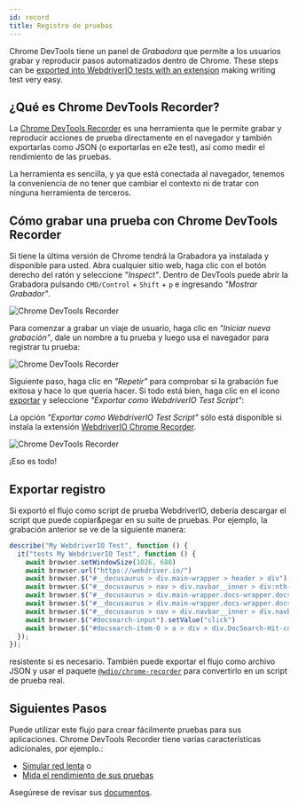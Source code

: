 ```yaml
---
id: record
title: Registro de pruebas
---
```


Chrome DevTools tiene un panel de _Grabadora_ que permite a los usuarios grabar y reproducir pasos automatizados dentro de Chrome. These steps can be [exported into WebdriverIO tests with an extension](https://chrome.google.com/webstore/detail/webdriverio-chrome-record/pllimkccefnbmghgcikpjkmmcadeddfn?hl=en) making writing test very easy.

## ¿Qué es Chrome DevTools Recorder?

La [Chrome DevTools Recorder](https://developer.chrome.com/docs/devtools/recorder/) es una herramienta que le permite grabar y reproducir acciones de prueba directamente en el navegador y también exportarlas como JSON (o exportarlas en e2e test), así como medir el rendimiento de las pruebas.

La herramienta es sencilla, y ya que está conectada al navegador, tenemos la conveniencia de no tener que cambiar el contexto ni de tratar con ninguna herramienta de terceros.

## Cómo grabar una prueba con Chrome DevTools Recorder

Si tiene la última versión de Chrome tendrá la Grabadora ya instalada y disponible para usted. Abra cualquier sitio web, haga clic con el botón derecho del ratón y seleccione _"Inspect"_. Dentro de DevTools puede abrir la Grabadora pulsando `CMD/Control` + `Shift` + `p` e ingresando _"Mostrar Grabador"_.

![Chrome DevTools Recorder](/img/recorder/recorder.png)

Para comenzar a grabar un viaje de usuario, haga clic en _"Iniciar nueva grabación"_, dale un nombre a tu prueba y luego usa el navegador para registrar tu prueba:

![Chrome DevTools Recorder](/img/recorder/demo.gif)

Siguiente paso, haga clic en _"Repetir"_ para comprobar si la grabación fue exitosa y hace lo que quería hacer. Si todo está bien, haga clic en el icono [exportar](https://developer.chrome.com/docs/devtools/recorder/reference/#recorder-extension) y seleccione _"Exportar como WebdriverIO Test Script"_:

La opción _"Exportar como WebdriverIO Test Script"_ sólo está disponible si instala la extensión [WebdriverIO Chrome Recorder](https://chrome.google.com/webstore/detail/webdriverio-chrome-record/pllimkccefnbmghgcikpjkmmcadeddfn).


![Chrome DevTools Recorder](/img/recorder/export.gif)

¡Eso es todo!

## Exportar registro

Si exportó el flujo como script de prueba WebdriverIO, debería descargar el script que puede copiar&pegar en su suite de pruebas. Por ejemplo, la grabación anterior se ve de la siguiente manera:

```ts
describe("My WebdriverIO Test", function () {
  it("tests My WebdriverIO Test", function () {
    await browser.setWindowSize(1026, 688)
    await browser.url("https://webdriver.io/")
    await browser.$("#__docusaurus > div.main-wrapper > header > div").click()
    await browser.$("#__docusaurus > nav > div.navbar__inner > div:nth-child(1) > a:nth-child(3)").click()rec
    await browser.$("#__docusaurus > div.main-wrapper.docs-wrapper.docs-doc-page > div > aside > div > nav > ul > li:nth-child(4) > div > a").click()
    await browser.$("#__docusaurus > div.main-wrapper.docs-wrapper.docs-doc-page > div > aside > div > nav > ul > li:nth-child(4) > ul > li:nth-child(2) > a").click()
    await browser.$("#__docusaurus > nav > div.navbar__inner > div.navbar__items.navbar__items--right > div.searchBox_qEbK > button > span.DocSearch-Button-Container > span").click()
    await browser.$("#docsearch-input").setValue("click")
    await browser.$("#docsearch-item-0 > a > div > div.DocSearch-Hit-content-wrapper > span").click()
  });
});
```

resistente si es necesario. También puede exportar el flujo como archivo JSON y usar el paquete [`@wdio/chrome-recorder`](https://github.com/webdriverio/chrome-recorder) para convertirlo en un script de prueba real.

## Siguientes Pasos

Puede utilizar este flujo para crear fácilmente pruebas para sus aplicaciones. Chrome DevTools Recorder tiene varias características adicionales, por ejemplo.:

- [Simular red lenta](https://developer.chrome.com/docs/devtools/recorder/#simulate-slow-network) o
- [Mida el rendimiento de sus pruebas](https://developer.chrome.com/docs/devtools/recorder/#measure)

Asegúrese de revisar sus [documentos](https://developer.chrome.com/docs/devtools/recorder).

